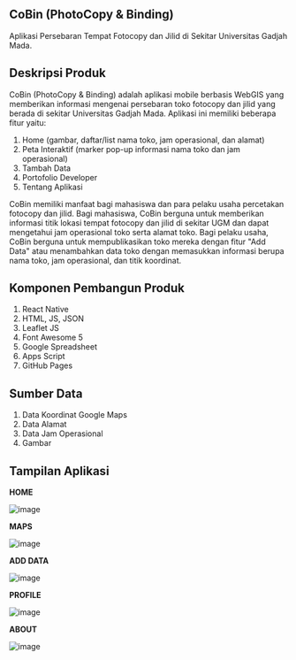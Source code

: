 ## CoBin (PhotoCopy & Binding)

Aplikasi Persebaran Tempat Fotocopy dan Jilid di Sekitar Universitas Gadjah Mada.

## Deskripsi Produk
CoBin (PhotoCopy & Binding) adalah aplikasi mobile berbasis WebGIS yang memberikan informasi mengenai persebaran toko fotocopy dan jilid yang berada di sekitar Universitas Gadjah Mada. Aplikasi ini memiliki beberapa fitur yaitu:
1. Home (gambar, daftar/list nama toko, jam operasional, dan alamat)
2. Peta Interaktif (marker pop-up informasi nama toko dan jam operasional)
3. Tambah Data
4. Portofolio Developer
5. Tentang Aplikasi

CoBin memiliki manfaat bagi mahasiswa dan para pelaku usaha percetakan fotocopy dan jilid. Bagi mahasiswa, CoBin berguna untuk memberikan informasi titik lokasi tempat fotocopy dan jilid di sekitar UGM dan dapat mengetahui jam operasional toko serta alamat toko. Bagi pelaku usaha, CoBin berguna untuk mempublikasikan toko mereka dengan fitur "Add Data" atau menambahkan data toko dengan memasukkan informasi berupa nama toko, jam operasional, dan titik koordinat.

## Komponen Pembangun Produk
1. React Native
2. HTML, JS, JSON
3. Leaflet JS
4. Font Awesome 5
5. Google Spreadsheet
6. Apps Script
7. GitHub Pages

## Sumber Data
1. Data Koordinat Google Maps
2. Data Alamat
3. Data Jam Operasional
4. Gambar 

## Tampilan Aplikasi
**HOME**

![image](https://github.com/anisatadzvi/cobin-responsi/assets/88225607/472a44f0-0865-4b13-b609-6493a4c13b26)

**MAPS**

![image](https://github.com/anisatadzvi/cobin-responsi/assets/88225607/e9098f6b-effa-45f4-8ea4-275c78c2d6b0)

**ADD DATA**

![image](https://github.com/anisatadzvi/cobin-responsi/assets/88225607/db89a19b-46d8-4d5c-8a7a-52ddc8e6d480)

**PROFILE**

![image](https://github.com/anisatadzvi/cobin-responsi/assets/88225607/c49486fa-3a59-4d65-9d70-007bc8e26420)

**ABOUT**

![image](https://github.com/anisatadzvi/cobin-responsi/assets/88225607/4e304ac1-7416-4a20-8531-bcad461a6726)

